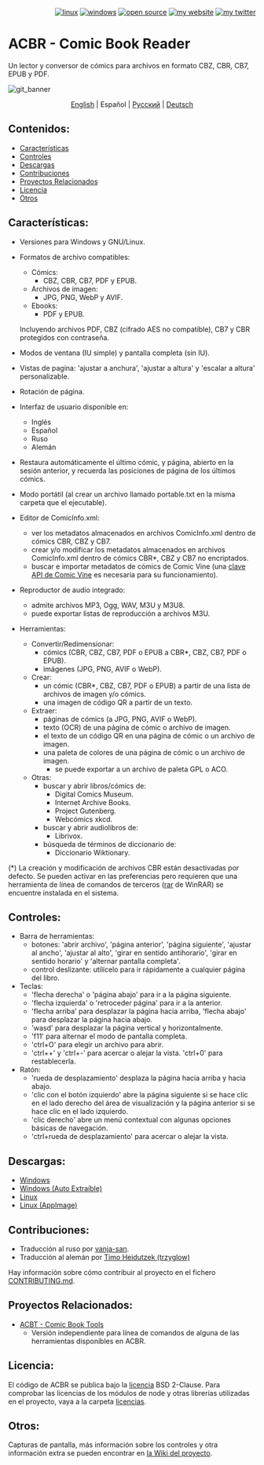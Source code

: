 <p align="right">  
  <a href="#downloads"><img src="https://user-images.githubusercontent.com/8535921/189104931-527ab8bc-8757-4e04-8150-5207d2077bb8.png" title="linux"></a>
  <a href="#downloads"><img src="https://user-images.githubusercontent.com/8535921/189104940-ade062d9-d2e0-4e08-83a4-f34cdb457025.png" title="windows"></a>
  <a href="#license"><img src="https://user-images.githubusercontent.com/8535921/189119543-b1f7cc20-bd0e-44e7-811a-c23b0ccdf767.png" title="open source"></a>
  <a href="http://www.binarynonsense.com/"><img src="https://user-images.githubusercontent.com/8535921/189104953-7ac2d4d1-7d36-483b-8cc9-3568d1cbf6e5.png" title="my website"></a>
  <a href="https://twitter.com/binarynonsense"><img src="https://user-images.githubusercontent.com/8535921/189104963-ae74d98e-ddb3-4068-8958-7028ecae2966.png" title="my twitter"></a>
</p>

# ACBR - Comic Book Reader

Un lector y conversor de cómics para archivos en formato CBZ, CBR, CB7, EPUB y PDF.

![git_banner](https://github.com/binarynonsense/comic-book-reader/assets/8535921/a8a7f902-4445-4695-9bc0-bbae4cba78f2)

<p align="center">
  <a href="./README.en.md">English</a> |
  <span>Español</span> | 
  <a href="./README.ru.md">Русский</a> | 
  <a href="./README.de.md">Deutsch</a>
</p>

## Contenidos:

- [Características](#características)
- [Controles](#controles)
- [Descargas](#descargas)
- [Contribuciones](#contribuciones)
- [Proyectos Relacionados](#proyectos-relacionados)
- [Licencia](#licencia)
- [Otros](#otros)

## Características:

- Versiones para Windows y GNU/Linux.
- Formatos de archivo compatibles:

  - Cómics:
    - CBZ, CBR, CB7, PDF y EPUB.
  - Archivos de imagen:
    - JPG, PNG, WebP y AVIF.
  - Ebooks:
    - PDF y EPUB.

  Incluyendo archivos PDF, CBZ (cifrado AES no compatible), CB7 y CBR protegidos con contraseña.

- Modos de ventana (IU simple) y pantalla completa (sin IU).
- Vistas de pagina: 'ajustar a anchura', 'ajustar a altura' y 'escalar a altura' personalizable.
- Rotación de página.
- Interfaz de usuario disponible en:
  - Inglés
  - Español
  - Ruso
  - Alemán
- Restaura automáticamente el último cómic, y página, abierto en la sesión anterior, y recuerda las posiciones de página de los últimos cómics.
- Modo portátil (al crear un archivo llamado portable.txt en la misma carpeta que el ejecutable).
- Editor de ComicInfo.xml:
  - ver los metadatos almacenados en archivos ComicInfo.xml dentro de cómics CBR, CBZ y CB7.
  - crear y/o modificar los metadatos almacenados en archivos ComicInfo.xml dentro de cómics CBR\*, CBZ y CB7 no encriptados.
  - buscar e importar metadatos de cómics de Comic Vine (una [clave API de Comic Vine](https://comicvine.gamespot.com/api/) es necesaria para su funcionamiento).
- Reproductor de audio integrado:
  - admite archivos MP3, Ogg, WAV, M3U y M3U8.
  - puede exportar listas de reproducción a archivos M3U.
- Herramientas:
  - Convertir/Redimensionar:
    - cómics (CBR, CBZ, CB7, PDF o EPUB a CBR\*, CBZ, CB7, PDF o EPUB).
    - imágenes (JPG, PNG, AVIF o WebP).
  - Crear:
    - un cómic (CBR\*, CBZ, CB7, PDF o EPUB) a partir de una lista de archivos de imagen y/o cómics.
    - una imagen de código QR a partir de un texto.
  - Extraer:
    - páginas de cómics (a JPG, PNG, AVIF o WebP).
    - texto (OCR) de una página de cómic o archivo de imagen.
    - el texto de un código QR en una página de cómic o un archivo de imagen.
    - una paleta de colores de una página de cómic o un archivo de imagen.
      - se puede exportar a un archivo de paleta GPL o ACO.
  - Otras:
    - buscar y abrir libros/cómics de:
      - Digital Comics Museum.
      - Internet Archive Books.
      - Project Gutenberg.
      - Webcómics xkcd.
    - buscar y abrir audiolibros de:
      - Librivox.
    - búsqueda de términos de diccionario de:
      - Diccionario Wiktionary.

(\*) La creación y modificación de archivos CBR están desactivadas por defecto. Se pueden activar en las preferencias pero requieren que una herramienta de línea de comandos de terceros ([rar](https://www.win-rar.com/cmd-shell-mode.html?&L=0) de WinRAR) se encuentre instalada en el sistema.

## Controles:

- Barra de herramientas:
  - botones: 'abrir archivo', 'página anterior', 'página siguiente', 'ajustar al ancho', 'ajustar al alto', 'girar en sentido antihorario', 'girar en sentido horario' y 'alternar pantalla completa'.
  - control deslizante: utilícelo para ir rápidamente a cualquier página del libro.
- Teclas:
  - 'flecha derecha' o 'página abajo' para ir a la página siguiente.
  - 'flecha izquierda' o 'retroceder página' para ir a la anterior.
  - 'flecha arriba' para desplazar la página hacia arriba, 'flecha abajo' para desplazar la página hacia abajo.
  - 'wasd' para desplazar la página vertical y horizontalmente.
  - 'f11' para alternar el modo de pantalla completa.
  - 'ctrl+O' para elegir un archivo para abrir.
  - 'ctrl++' y 'ctrl+-' para acercar o alejar la vista. 'ctrl+0' para restablecerla.
- Ratón:
  - 'rueda de desplazamiento' desplaza la página hacia arriba y hacia abajo.
  - 'clic con el botón izquierdo' abre la página siguiente si se hace clic en el lado derecho del área de visualización y la página anterior si se hace clic en el lado izquierdo.
  - 'clic derecho' abre un menú contextual con algunas opciones básicas de navegación.
  - 'ctrl+rueda de desplazamiento' para acercar o alejar la vista.

## Descargas:

- [Windows](https://github.com/binarynonsense/comic-book-reader/releases/latest/download/ACBR_Windows.zip)
- [Windows (Auto Extraíble)](https://github.com/binarynonsense/comic-book-reader/releases/latest/download/ACBR_Windows_SelfExtracting.exe)
- [Linux](https://github.com/binarynonsense/comic-book-reader/releases/latest/download/ACBR_Linux.zip)
- [Linux (AppImage)](https://github.com/binarynonsense/comic-book-reader/releases/latest/download/ACBR_Linux_AppImage.zip)

## Contribuciones:

- Traducción al ruso por [vanja-san](https://github.com/vanja-san).
- Traducción al alemán por [Timo Heidutzek (trzyglow)](https://github.com/trzyglow)

Hay información sobre cómo contribuir al proyecto en el fichero [CONTRIBUTING.md](../CONTRIBUTING.md).

## Proyectos Relacionados:

- [ACBT - Comic Book Tools](https://github.com/binarynonsense/comic-book-tools)
  - Versión independiente para línea de comandos de alguna de las herramientas disponibles en ACBR.

## Licencia:

El código de ACBR se publica bajo la [licencia](../LICENSE) BSD 2-Clause. Para comprobar las licencias de los módulos de node y otras librerías utilizadas en el proyecto, vaya a la carpeta [licencias](../licenses/).

## Otros:

Capturas de pantalla, más información sobre los controles y otra información extra se pueden encontrar en [la Wiki del proyecto](https://github.com/binarynonsense/comic-book-reader/wiki).
